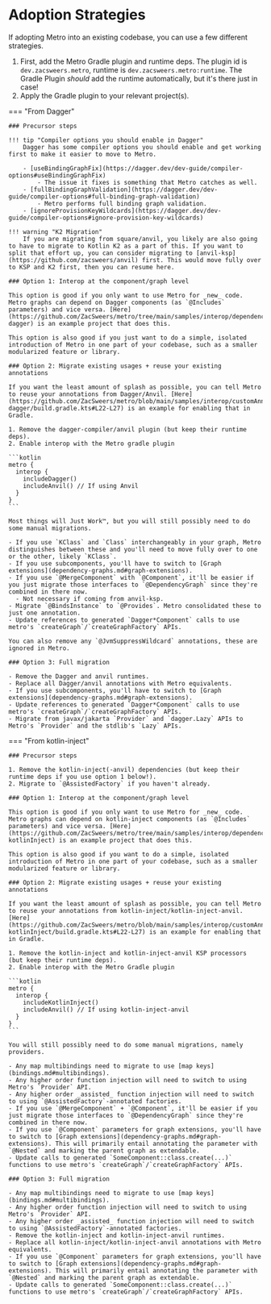 Adoption Strategies
===================

If adopting Metro into an existing codebase, you can use a few different strategies.

1. First, add the Metro Gradle plugin and runtime deps. The plugin id is `dev.zacsweers.metro`, runtime is `dev.zacsweers.metro:runtime`. The Gradle Plugin _should_ add the runtime automatically, but it's there just in case!
2. Apply the Gradle plugin to your relevant project(s).

=== "From Dagger"

    ### Precursor steps

    !!! tip "Compiler options you should enable in Dagger"
        Dagger has some compiler options you should enable and get working first to make it easier to move to Metro.

        - [useBindingGraphFix](https://dagger.dev/dev-guide/compiler-options#useBindingGraphFix) 
            - The issue it fixes is something that Metro catches as well.
        - [fullBindingGraphValidation](https://dagger.dev/dev-guide/compiler-options#full-binding-graph-validation)
            - Metro performs full binding graph validation.
        - [ignoreProvisionKeyWildcards](https://dagger.dev/dev-guide/compiler-options#ignore-provision-key-wildcards)

    !!! warning "K2 Migration"
        If you are migrating from square/anvil, you likely are also going to have to migrate to Kotlin K2 as a part of this. If you want to split that effort up, you can consider migrating to [anvil-ksp](https://github.com/zacsweers/anvil) first. This would move fully over to KSP and K2 first, then you can resume here.

    ### Option 1: Interop at the component/graph level

    This option is good if you only want to use Metro for _new_ code. Metro graphs can depend on Dagger components (as `@Includes` parameters) and vice versa. [Here](https://github.com/ZacSweers/metro/tree/main/samples/interop/dependencies-dagger) is an example project that does this.

    This option is also good if you just want to do a simple, isolated introduction of Metro in one part of your codebase, such as a smaller modularized feature or library.

    ### Option 2: Migrate existing usages + reuse your existing annotations

    If you want the least amount of splash as possible, you can tell Metro to reuse your annotations from Dagger/Anvil. [Here](https://github.com/ZacSweers/metro/blob/main/samples/interop/customAnnotations-dagger/build.gradle.kts#L22-L27) is an example for enabling that in Gradle.

    1. Remove the dagger-compiler/anvil plugin (but keep their runtime deps).
    2. Enable interop with the Metro gradle plugin

    ```kotlin
    metro {
      interop {
        includeDagger()
        includeAnvil() // If using Anvil
      }
    }
    ```

    Most things will Just Work™, but you will still possibly need to do some manual migrations.

    - If you use `KClass` and `Class` interchangeably in your graph, Metro distinguishes between these and you'll need to move fully over to one or the other, likely `KClass`.
    - If you use subcomponents, you'll have to switch to [Graph extensions](dependency-graphs.md#graph-extensions).
    - If you use `@MergeComponent` with `@Component`, it'll be easier if you just migrate those interfaces to `@DependencyGraph` since they're combined in there now.
      - Not necessary if coming from anvil-ksp.
    - Migrate `@BindsInstance` to `@Provides`. Metro consolidated these to just one annotation.
    - Update references to generated `Dagger*Component` calls to use metro's `createGraph`/`createGraphFactory` APIs.

    You can also remove any `@JvmSuppressWildcard` annotations, these are ignored in Metro.

    ### Option 3: Full migration

    - Remove the Dagger and anvil runtimes.
    - Replace all Dagger/anvil annotations with Metro equivalents.
    - If you use subcomponents, you'll have to switch to [Graph extensions](dependency-graphs.md#graph-extensions).
    - Update references to generated `Dagger*Component` calls to use metro's `createGraph`/`createGraphFactory` APIs.
    - Migrate from javax/jakarta `Provider` and `dagger.Lazy` APIs to Metro's `Provider` and the stdlib's `Lazy` APIs.

=== "From kotlin-inject"

    ### Precursor steps

    1. Remove the kotlin-inject(-anvil) dependencies (but keep their runtime deps if you use option 1 below!).
    2. Migrate to `@AssistedFactory` if you haven't already.

    ### Option 1: Interop at the component/graph level

    This option is good if you only want to use Metro for _new_ code. Metro graphs can depend on kotlin-inject components (as `@Includes` parameters) and vice versa. [Here](https://github.com/ZacSweers/metro/tree/main/samples/interop/dependencies-kotlinInject) is an example project that does this.

    This option is also good if you want to do a simple, isolated introduction of Metro in one part of your codebase, such as a smaller modularized feature or library.

    ### Option 2: Migrate existing usages + reuse your existing annotations

    If you want the least amount of splash as possible, you can tell Metro to reuse your annotations from kotlin-inject/kotlin-inject-anvil. [Here](https://github.com/ZacSweers/metro/blob/main/samples/interop/customAnnotations-kotlinInject/build.gradle.kts#L22-L27) is an example for enabling that in Gradle.

    1. Remove the kotlin-inject and kotlin-inject-anvil KSP processors (but keep their runtime deps).
    2. Enable interop with the Metro Gradle plugin

    ```kotlin
    metro {
      interop {
        includeKotlinInject()
        includeAnvil() // If using kotlin-inject-anvil
      }
    }
    ```

    You will still possibly need to do some manual migrations, namely providers.

    - Any map multibindings need to migrate to use [map keys](bindings.md#multibindings).
    - Any higher order function injection will need to switch to using Metro's `Provider` API.
    - Any higher order _assisted_ function injection will need to switch to using `@AssistedFactory`-annotated factories.
    - If you use `@MergeComponent` + `@Component`, it'll be easier if you just migrate those interfaces to `@DependencyGraph` since they're combined in there now.
    - If you use `@Component` parameters for graph extensions, you'll have to switch to [Graph extensions](dependency-graphs.md#graph-extensions). This will primarily entail annotating the parameter with `@Nested` and marking the parent graph as extendable.
    - Update calls to generated `SomeComponent::class.create(...)` functions to use metro's `createGraph`/`createGraphFactory` APIs.

    ### Option 3: Full migration

    - Any map multibindings need to migrate to use [map keys](bindings.md#multibindings).
    - Any higher order function injection will need to switch to using Metro's `Provider` API.
    - Any higher order _assisted_ function injection will need to switch to using `@AssistedFactory`-annotated factories.
    - Remove the kotlin-inject and kotlin-inject-anvil runtimes.
    - Replace all kotlin-inject/kotlin-inject-anvil annotations with Metro equivalents.
    - If you use `@Component` parameters for graph extensions, you'll have to switch to [Graph extensions](dependency-graphs.md#graph-extensions). This will primarily entail annotating the parameter with `@Nested` and marking the parent graph as extendable.
    - Update calls to generated `SomeComponent::class.create(...)` functions to use metro's `createGraph`/`createGraphFactory` APIs.
